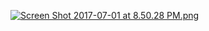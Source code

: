 

[![Screen Shot 2017-07-01 at 8.50.28 PM.png](https://s19.postimg.org/gyi1hrflv/Screen_Shot_2017-07-01_at_8.50.28_PM.png)](https://postimg.org/image/g8z95ef27/)
